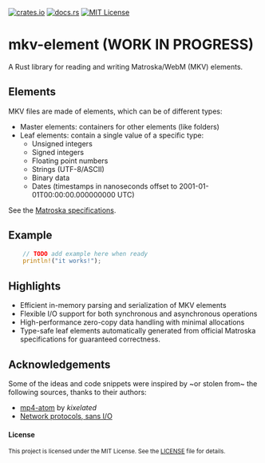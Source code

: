 [![crates.io](https://img.shields.io/crates/v/mkv-element)](https://crates.io/crates/mkv-element)
[![docs.rs](https://img.shields.io/docsrs/mkv-element)](https://docs.rs/mkv-element)
[![MIT License](https://img.shields.io/badge/license-MIT-blue.svg)](./LICENSE)

# mkv-element (WORK IN PROGRESS)
A Rust library for reading and writing Matroska/WebM (MKV) elements.

## Elements
MKV files are made of elements, which can be of different types:
- Master elements: containers for other elements (like folders)
- Leaf elements: contain a single value of a specific type:
    - Unsigned integers
    - Signed integers
    - Floating point numbers
    - Strings (UTF-8/ASCII)
    - Binary data
    - Dates (timestamps in nanoseconds offset to 2001-01-01T00:00:00.000000000 UTC)

See the [Matroska specifications](https://www.matroska.org/technical/elements.html).

## Example
```rust
    // TODO add example here when ready
    println!("it works!");
```

## Highlights
- Efficient in-memory parsing and serialization of MKV elements
- Flexible I/O support for both synchronous and asynchronous operations
- High-performance zero-copy data handling with minimal allocations
- Type-safe leaf elements automatically generated from official Matroska specifications for guaranteed correctness.

## Acknowledgements
Some of the ideas and code snippets were inspired by ~or stolen from~ the following sources, thanks to their authors:
- [mp4-atom](https://github.com/kixelated/mp4-atom) by *kixelated*
- [Network protocols, sans I/O](https://sans-io.readthedocs.io/)

#### License
<sup>
This project is licensed under the MIT License.
See the <a href="LICENSE">LICENSE</a> file for details.
</sup>







